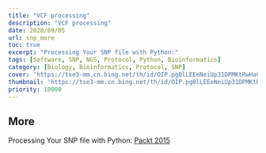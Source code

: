 ```yaml
---
title: "VCF processing"
description: "VCF processing"
date: 2020/09/05
url: snp_more
toc: true
excerpt: "Processing Your SNP file with Python:"
tags: [Software, SNP, NGS, Protocol, Python, Bioinformatics]
category: [Biology, Bioinformatics, Protocol, SNP]
cover: 'https://tse3-mm.cn.bing.net/th/id/OIP.pg0lLEEeNeiUp31DPMKtRwHaCY'
thumbnail: 'https://tse3-mm.cn.bing.net/th/id/OIP.pg0lLEEeNeiUp31DPMKtRwHaCY'
priority: 10000
---
```


## More

Processing Your SNP file with Python: [Packt 2015](https://hub.packtpub.com/processing-next-generation-sequencing-datasets-using-python/)
